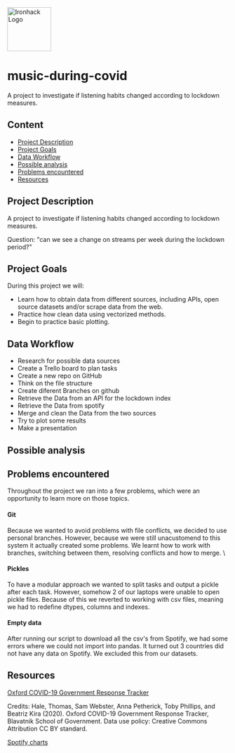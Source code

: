 <img src="https://bit.ly/2VnXWr2" alt="Ironhack Logo" width="100"/>

# music-during-covid
A project to investigate if listening habits changed according to lockdown measures.


## Content
- [Project Description](#project-description)
- [Project Goals](#project-goals)
- [Data Workflow](#data-workflow)
- [Possible analysis](#possible-analysis)
- [Problems encountered](#problems-encountered)
- [Resources](#resources)

## Project Description  
A project to investigate if listening habits changed according to lockdown measures.

Question:
"can we see a change on streams per week during the lockdown period?"

## Project Goals
During this project we will:
* Learn how to obtain data from different sources, including APIs, open source datasets and/or scrape data from the web.
* Practice how clean data using vectorized methods.
* Begin to practice basic plotting.

## Data Workflow

* Research for possible data sources
* Create a Trello board to plan tasks
* Create a new repo on GitHub
* Think on the file structure
* Create diferent Branches on github
* Retrieve the Data from an API for the lockdown index
* Retrieve the Data from spotify 
* Merge and clean the Data from the two sources
* Try to plot some results
* Make a presentation

## Possible analysis


## Problems encountered
Throughout the project we ran into a few problems, which were an opportunity to learn more on those topics. 

#### Git
Because we wanted to avoid problems with file conflicts, we decided to use personal branches. However, because we were still unacustomend to this system it actually created some problems. We learnt how to work with branches, switching between them, resolving conflicts and how to merge. \

#### Pickles
To have a modular approach we wanted to split tasks and output a pickle after each task. However, somehow 2 of our laptops were unable to open pickle files. Because of this we reverted to working with csv files, meaning we had to redefine dtypes, columns and indexes. 

#### Empty data
After running our script to download all the csv's from Spotify, we had some errors where we could not import into pandas. It turned out 3 countries did not have any data on Spotify. We excluded this from our datasets.

## Resources


<a href='https://covidtracker.bsg.ox.ac.uk/'>Oxford COVID-19 Government Response Tracker</a>

Credits:
Hale, Thomas, Sam Webster, Anna Petherick, Toby Phillips, and Beatriz Kira (2020). Oxford COVID-19 Government Response Tracker, Blavatnik School of Government. Data use policy: Creative Commons Attribution CC BY standard.

<a href='https://spotifycharts.com/'>Spotify charts</a>


